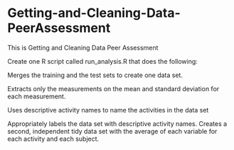 Getting-and-Cleaning-Data-PeerAssessment
========================================
This is Getting and Cleaning Data Peer Assessment

Create one R script called run_analysis.R that does the following:

Merges the training and the test sets to create one data set.

Extracts only the measurements on the mean and standard deviation for each measurement. 

Uses descriptive activity names to name the activities in the data set

Appropriately labels the data set with descriptive activity names. 
Creates a second, independent tidy data set with the average of each variable for each activity and each subject. 
